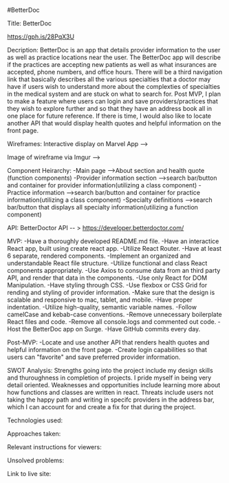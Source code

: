 #BetterDoc

Title: BetterDoc

https://gph.is/28PqX3U

Decription: BetterDoc is an app that details provider information to the user as well as practice locations near the user. The BetterDoc app will describe if the practices are accepting new patients as well as what insurances are accepted, phone numbers, and office hours. There will be a third navigation link that basically describes all the various specialties that a doctor may have if users wish to understand more about the complexties of specialties in the medical system and are stuck on what to search for. Post MVP, I plan to make a feature where users can login and save providers/practices that they wish to explore further and so that they have an address book all in one place for future reference. If there is time, I would also like to locate another API that would display health quotes and helpful information on the front page.

Wireframes: Interactive display on Marvel App --> 

Image of wireframe via Imgur --> 

Component Heirarchy: 
  -Main page
    -->About section and health quote (function components)
  -Provider information section
    -->search bar/button and container for provider information(utilizing a class component)
  -Practice information
    -->search bar/button and container for practice information(utilizing a class component)
  -Specialty definitions
    -->search bar/button that displays all specialty information(utilizing a function component)


API: BetterDoctor API -- > https://developer.betterdoctor.com/

MVP:
-Have a thoroughly developed README.md file. 
-Have an interactice React app, built using create react app.
-Utilize React Router.
-Have at least 6 separate, rendered components.
-Implement an organized and understandable React file structure.
-Utilize functional and class React components appropriately.
-Use Axios to consume data from an third party API, and render that data in the components. 
-Use only React for DOM Manipulation.
-Have styling through CSS.
-Use flexbox or CSS Grid for rending and styling of provider information.
-Make sure that the design is scalable and responsive to mac, tablet, and mobile.
-Have proper indentation.
-Utilize high-quality, semantic variable names.
-Follow camelCase and kebab-case conventions.
-Remove unnecessary boilerplate React files and code.
-Remove all console.logs and commented out code.
-Host the BetterDoc app on Surge.
-Have GitHub commits every day.


Post-MVP:
-Locate and use another API that renders health quotes and helpful information on the front page.
-Create login capabilities so that users can "favorite" and save preferred provider information.


SWOT Analysis: 
Strengths going into the project include my design skills and thuroughness in completion of projects. I pride myself in being very detail oriented. Weaknesses and opportunities include learning more about how functions and classes are written in react. Threats include users not taking the happy path and writing in specifc providers in the address bar, which I can account for and create a fix for that during the project.


Technologies used: 

Approaches taken: 

Relevant instructions for viewers: 

Unsolved problems: 

Link to live site: 
